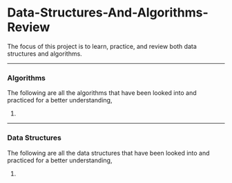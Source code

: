 # Data-Structures-And-Algorithms-Review
The focus of this project is to learn, practice, and review both data structures and algorithms.


---
### Algorithms
The following are all the algorithms that have been looked into and practiced for a better understanding,

1.



---
### Data Structures
The following are all the data structures that have been looked into and practiced for a better understanding,

1.

